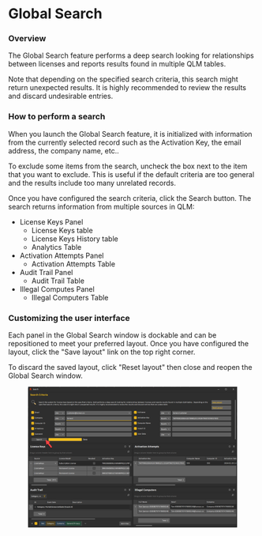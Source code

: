 # Global Search

### Overview

The Global Search feature performs a deep search looking for relationships between licenses and reports results found in multiple QLM tables.&#x20;

Note that depending on the specified search criteria, this search might return unexpected results. It is highly recommended to review the results and discard undesirable entries.

### How to perform a search

When you launch the Global Search feature, it is initialized with information from the currently selected record such as the Activation Key, the email address, the company name, etc..

To exclude some items from the search, uncheck the box next to the item that you want to exclude. This is useful if the default criteria are too general and the results include too many unrelated records.

Once you have configured the search criteria, click the Search button. The search returns information from multiple sources in QLM:

* License Keys Panel
  * License Keys table
  * License Keys History table
  * Analytics Table
* Activation Attempts Panel
  * Activation Attempts Table
* Audit Trail Panel
  * Audit Trail Table
* Illegal Computes Panel
  * Illegal Computers Table

### Customizing the user interface

Each panel in the Global Search window is dockable and can be repositioned to meet your preferred layout. Once you have configured the layout, click the "Save layout" link on the top right corner.

To discard the saved layout, click "Reset layout" then close and reopen the Global Search window.

<figure><img src="../../../.gitbook/assets/image (22).png" alt=""><figcaption></figcaption></figure>



